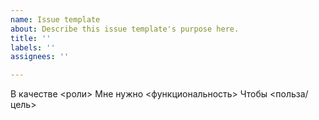 ```yaml
---
name: Issue template
about: Describe this issue template's purpose here.
title: ''
labels: ''
assignees: ''

---
```


В качестве <роли>
Мне нужно <функциональность>
Чтобы <польза/цель>
